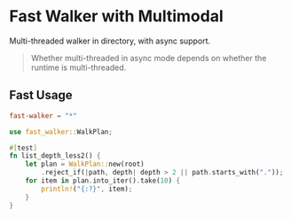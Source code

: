 Fast Walker with Multimodal
===========================

Multi-threaded walker in directory, with async support.

> Whether multi-threaded in async mode depends on whether the runtime is multi-threaded.

## Fast Usage

```toml
fast-walker = "*"
```

```rust
use fast_walker::WalkPlan;

#[test]
fn list_depth_less2() {
    let plan = WalkPlan::new(root)
        .reject_if(|path, depth| depth > 2 || path.starts_with("."));
    for item in plan.into_iter().take(10) {
        println!("{:?}", item);
    }
}
```
